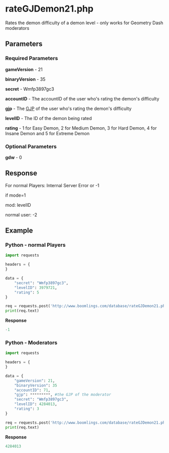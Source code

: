 # rateGJDemon21.php

Rates the demon difficulty of a demon level - only works for Geometry Dash moderators

## Parameters

### Required Parameters

**gameVersion** - 21

**binaryVersion** - 35

**secret** - Wmfp3897gc3

**accountID** - The accountID of the user who's rating the demon's difficulty

**gjp** - The [GJP](/topics/encryption/gjp.md) of the user who's rating the demon's difficulty

**levelID** - The ID of the demon being rated

**rating** - 1 for Easy Demon, 2 for Medium Demon, 3 for Hard Demon, 4 for Insane Demon and 5 for Extreme Demon

### Optional Parameters

**gdw** - 0 

## Response

For normal Players: Internal Server Error or -1

if mode=1

mod: levelID

normal user: -2

## Example

<!-- tabs:start -->

### **Python - normal Players**

```py
import requests

headers = {
}

data = {
    "secret": "Wmfp3897gc3",
    "levelID": 3979721,
    "rating": 5
}

req = requests.post('http://www.boomlings.com/database/rateGJDemon21.php', headers=headers, data=data)
print(req.text)
```

**Response**
```py
-1
```

### **Python - Moderators**

```py
import requests

headers = {
}

data = {
    "gameVersion": 21,
    "binaryVersion": 35
    "accountID": 71,
    "gjp": *********, #the GJP of the moderator
    "secret": "Wmfp3897gc3",
    "levelID": 4284013,
    "rating": 3
}

req = requests.post('http://www.boomlings.com/database/rateGJDemon21.php', headers=headers, data=data)
print(req.text)
```

**Response**
```py
4284013
```

<!-- tabs:end -->